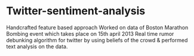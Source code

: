 # Twitter-sentiment-analysis
Handcrafted feature based approach
Worked on data of Boston Marathon Bombing event which takes place on 15th april 2013
Real time rumor debunking algorithm for twitter by using beliefs of the crowd & performed text analysis on the data.
